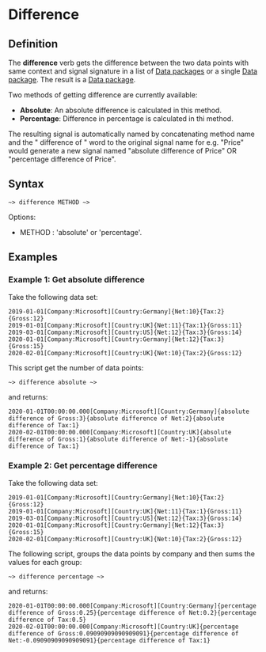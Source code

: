# Difference 

## Definition

The **difference** verb gets the difference between the two data points with same context and signal signature in a list of [Data packages](../datapackages.md) or a single [Data package](../datapackages.md). The result is a [Data package](../datapackages.md).

Two methods of getting difference are currently available:

- **Absolute**: An absolute difference is calculated in this method.
- **Percentage**: Difference in percentage is calculated in thi method.

The resulting signal is automatically named by concatenating method name and the " difference of " word to the original signal name for e.g. "Price" would generate a new signal named "absolute difference of Price" OR "percentage difference of Price".


## Syntax

```language-tractor
~> difference METHOD ~>
```

Options:

- METHOD : 'absolute' or 'percentage'.


## Examples

### Example 1: Get absolute difference

Take the following data set:

```language-katsu
2019-01-01[Company:Microsoft][Country:Germany]{Net:10}{Tax:2}{Gross:12}
2019-01-01[Company:Microsoft][Country:UK]{Net:11}{Tax:1}{Gross:11}
2019-03-01[Company:Microsoft][Country:US]{Net:12}{Tax:3}{Gross:14}
2020-01-01[Company:Microsoft][Country:Germany]{Net:12}{Tax:3}{Gross:15}
2020-02-01[Company:Microsoft][Country:UK]{Net:10}{Tax:2}{Gross:12}
```

This script get the number of data points:

```language-tractor
~> difference absolute ~>
```

and returns:

```language-katsu
2020-01-01T00:00:00.000[Company:Microsoft][Country:Germany]{absolute difference of Gross:3}{absolute difference of Net:2}{absolute difference of Tax:1}
2020-02-01T00:00:00.000[Company:Microsoft][Country:UK]{absolute difference of Gross:1}{absolute difference of Net:-1}{absolute difference of Tax:1}
```


### Example 2: Get percentage difference

Take the following data set:

```language-katsu
2019-01-01[Company:Microsoft][Country:Germany]{Net:10}{Tax:2}{Gross:12}
2019-01-01[Company:Microsoft][Country:UK]{Net:11}{Tax:1}{Gross:11}
2019-03-01[Company:Microsoft][Country:US]{Net:12}{Tax:3}{Gross:14}
2020-01-01[Company:Microsoft][Country:Germany]{Net:12}{Tax:3}{Gross:15}
2020-02-01[Company:Microsoft][Country:UK]{Net:10}{Tax:2}{Gross:12}
```

The following script, groups the data points by company and then sums the values for each group:

```language-tractor
~> difference percentage ~>
```

and returns:

```language-katsu
2020-01-01T00:00:00.000[Company:Microsoft][Country:Germany]{percentage difference of Gross:0.25}{percentage difference of Net:0.2}{percentage difference of Tax:0.5}
2020-02-01T00:00:00.000[Company:Microsoft][Country:UK]{percentage difference of Gross:0.09090909090909091}{percentage difference of Net:-0.09090909090909091}{percentage difference of Tax:1}
```
